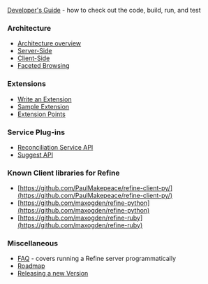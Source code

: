 [Developer's Guide](http://code.google.com/p/google-refine/wiki/DevelopersGuide) - how to check out the code, build, run, and test

### Architecture
* [Architecture overview](http://code.google.com/p/google-refine/wiki/Architecture)
* [Server-Side](http://code.google.com/p/google-refine/wiki/ServerSideArchitecture)
* [Client-Side](http://code.google.com/p/google-refine/wiki/ClientSideArchitecture)
* [Faceted Browsing](http://code.google.com/p/google-refine/wiki/FacetedBrowsingArchitecture)

### Extensions
* [Write an Extension](http://code.google.com/p/google-refine/wiki/WriteAnExtension)
* [Sample Extension](http://code.google.com/p/google-refine/wiki/SampleExtension)
* [Extension Points](http://code.google.com/p/google-refine/wiki/ExtensionPoints)

### Service Plug-ins
* [Reconciliation Service API](http://code.google.com/p/google-refine/wiki/ReconciliationServiceApi)
* [Suggest API](http://code.google.com/p/google-refine/wiki/SuggestApi)

### Known Client libraries for Refine
* [https://github.com/PaulMakepeace/refine-client-py/](https://github.com/PaulMakepeace/refine-client-py/)
* [https://github.com/maxogden/refine-python](https://github.com/maxogden/refine-python)
* [https://github.com/maxogden/refine-ruby](https://github.com/maxogden/refine-ruby)

### Miscellaneous
* [FAQ](http://code.google.com/p/google-refine/wiki/FAQ) - covers running a Refine server programmatically
* [Roadmap](http://code.google.com/p/google-refine/wiki/Roadmap)
* [Releasing a new Version](http://code.google.com/p/google-refine/wiki/ReleasingVersionM)
